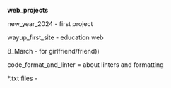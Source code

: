 **web_projects**

new_year_2024 - first project

wayup_first_site - education web

8_March - for girlfriend/friend))

code_format_and_linter = about linters and formatting

*.txt files - 